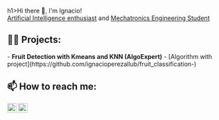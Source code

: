h1>Hi there 🦾, I'm Ignacio! <br/><a href="https://github.com/ignacioperezallub">Artificial Intelligence enthusiast</a> and <a href="https://www.linkedin.com/in/ignacio-perez-allub/">Mechatronics Engineering Student</a></h1>

<h2>👨‍💻 Projects:</h2>
- <b>Fruit Detection with Kmeans and KNN (AlgoExpert)</b>
  - [Algorithm with  project](https://github.com/ignacioperezallub/fruit_classification-)
  
 <h2> 📫 How to reach me:</h2>

[<img align="left" alt="Ignacio Perez Allub | LinkedIn" width="22px" src="https://cdn.jsdelivr.net/npm/simple-icons@v3/icons/linkedin.svg" />][linkedin]
[<img align="left" alt="Ignacio Perez Allub | E-mail" width="22px" src="https://cdn.jsdelivr.net/npm/simple-icons@v3/icons/gmail.svg" />][email]

[linkedin]: https://www.linkedin.com/in/ignacio-perez-allub/
[email]: mailto:perezallub.ignaciomartin@gmail.com

<!--
**ignacioperezallub/ignacioperezallub** is a ✨ _special_ ✨ repository because its `README.md` (this file) appears on your GitHub profile.

Here are some ideas to get you started:

- 🔭 I’m currently working on ...
- 🌱 I’m currently learning ...
- 👯 I’m looking to collaborate on ...
- 🤔 I’m looking for help with ...
- 💬 Ask me about ...
- 📫 How to reach me: ...
- 😄 Pronouns: ...
- ⚡ Fun fact: ...
-->
